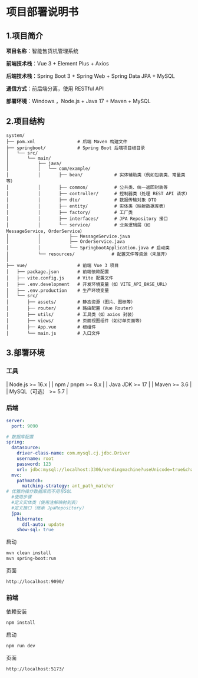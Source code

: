 # 项目部署说明书

## 1.项目简介

**项目名称**：智能售货机管理系统

**前端技术栈**：Vue 3 + Element Plus + Axios

**后端技术栈**：Spring Boot 3 + Spring Web + Spring Data JPA + MySQL

**通信方式**：前后端分离，使用 RESTful API

**部署环境**：Windows ，Node.js + Java 17 + Maven + MySQL

## 2.项目结构

```
system/
├── pom.xml                # 后端 Maven 构建文件
├── springboot/            # Spring Boot 后端项目根目录
│   └── src/
│       └── main/
│           ├── java/
│           │   └── com/example/
│           │       ├── bean/            # 实体辅助类（例如包装类、常量类等）
│           │       ├── common/          # 公共类、统一返回封装等
│           │       ├── controller/      # 控制器类（处理 REST API 请求）
│           │       ├── dto/             # 数据传输对象 DTO
│           │       ├── entity/          # 实体类（映射数据库表）
│           │       ├── factory/         # 工厂类
│           │       ├── interfaces/      # JPA Repository 接口
│           │       └── service/         # 业务逻辑层（如 MessageService, OrderService）
│           │           ├── MessageService.java
│           │           ├── OrderService.java
│           │           └── SpringbootApplication.java # 启动类
│           └── resources/              # 配置文件等资源（未展开）
│
├── vue/                   # 前端 Vue 3 项目
│   ├── package.json       # 前端依赖配置
│   ├── vite.config.js     # Vite 配置文件
│   ├── .env.development   # 开发环境变量（如 VITE_API_BASE_URL）
│   ├── .env.production    # 生产环境变量
│   └── src/
│       ├── assets/        # 静态资源（图片、图标等）
│       ├── router/        # 路由配置（Vue Router）
│       ├── utils/         # 工具类（如 axios 封装）
│       ├── views/         # 页面视图组件（如订单页面等）
│       ├── App.vue        # 根组件
│       └── main.js        # 入口文件
```



## 3.部署环境

### 工具

| Node.js        >= 16.x |
| npm / pnpm     >= 8.x  |
| Java JDK       >= 17   |
| Maven          >= 3.6  |
| MySQL（可选）   >= 5.7  |

### 后端

```application.yml
server:
  port: 9090

# 数据库配置
spring:
  datasource:
    driver-class-name: com.mysql.cj.jdbc.Driver
    username: root
    password: 123
    url: jdbc:mysql://localhost:3306/vendingmachine?useUnicode=true&characterEncoding=utf-8&allowMultiQueries=true&useSSL=false&serverTimezone=GMT%2b8&allowPublicKeyRetrieval=true
  mvc:
    pathmatch:
      matching-strategy: ant_path_matcher
# 优雅的操作数据库而不用写SQL
  #使用步骤
  #定义实体类（使用注解映射到表）
  #定义接口（继承 JpaRepository）
  jpa:
    hibernate:
      ddl-auto: update
    show-sql: true
```

启动
```bash
mvn clean install
mvn spring-boot:run
```
页面
```
http://localhost:9090/
```

### 前端

依赖安装
```bash
npm install
```
启动
```bash
npm run dev
```
页面
```bash
http://localhost:5173/
```

